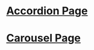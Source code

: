 # <a href="https://kemaltekinnn.github.io/Front-End-Entry/Udemy/06-Components/Accordion.html"> Accordion Page</a>
# <a href="https://kemaltekinnn.github.io/Front-End-Entry/Udemy/06-Components/Carousel.html"> Carousel Page</a>
<a href=""></a>
<a href=""></a>
